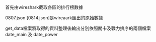 首先由wireshark截取各區的排行榜數據

0807.json [0814.json]是wireaark匯出的原始數據

get_data檔案將取得的資料整理後輸出分別依照關卡及戰力排序的兩個檔案 date_main 及 date_power
